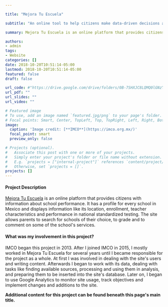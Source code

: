 ```yaml
---

title: "Mejora Tu Escuela"

subtitle: "An online tool to help citizens make data-driven decisions about their education"

summary: Mejora Tu Escuela is an online platform that provides citizens with information about school performance. It helps parents choose the best option for their children, empowers them to demand higher-quality education, and gives them tools to get involved in their children’s schooling. It also provides school administrators, policymakers and NGOs with data to identify areas requiring improvement and hotbeds of corruption, in the process raising the overall quality of education in Mexico.

authors: 
- admin
tags:
- Website
categories: []
date: 2018-10-20T10:51:14-05:00
lastmod: 2018-10-20T10:51:14-05:00
featured: false
draft: false

url_code: #"https://drive.google.com/drive/folders/0B-7SHXJC8LQMQ0lGNzY4T2poYUk?resourcekey=0-1KK-DGiKfGQHEhooqGc8pg&usp=sharing"
url_pdf: ""
url_slides: ""
url_video: ""

# Featured image
# To use, add an image named `featured.jpg/png` to your page's folder.
# Focal points: Smart, Center, TopLeft, Top, TopRight, Left, Right, BottomLeft, Bottom, BottomRight.
image:
  caption: 'Image credit: [**IMCO**](https://imco.org.mx/)'
  focal_point: smart
  preview_only: false

# Projects (optional).
#   Associate this post with one or more of your projects.
#   Simply enter your project's folder or file name without extension.
#   E.g. `projects = ["internal-project"]` references `content/project/deep-learning/index.md`.
#   Otherwise, set `projects = []`.
projects: []
---
```


#### Project Description

[Mejora Tu Escuela](https://mejoratuescuela.org) is an online platform that provides citizens with information about school performance. It has a profile for every school in Mexico and displays information like its location, enrollment, teacher characteristics and performance in national standardized testing. The site allows parents to search for schools of their choice, to grade and to comment on some of the school's services.

#### What was my involvement in this project?

IMCO began this project in 2013. After I joined IMCO in 2015, I mostly worked in Mejora Tu Escuela for several years until I became responsible for the project as a whole. At first I was involved in dealing with the site's users and writing content. Afterwards I began to work with its data, dealing with tasks like finding available sources, processing and using them in analysis, and preparing them to be inserted into the site's database. Later on, I began to use Google Analytics to monitor site usage, track objectives and implement changes and additions to the site. 

**Additional content for this project can be found beneath this page's main title.**